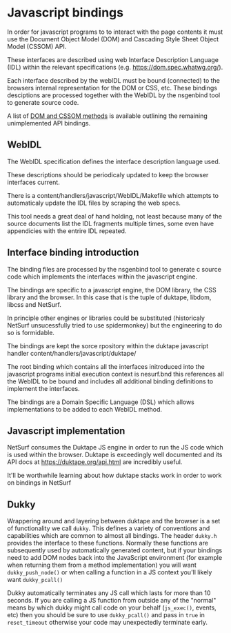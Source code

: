 Javascript bindings
===================

In order for javascript programs to to interact with the page contents
it must use the Document Object Model (DOM) and Cascading Style Sheet
Object Model (CSSOM) API.

These interfaces are described using web Interface Description
Language (IDL) within the relevant specifications
(e.g. https://dom.spec.whatwg.org/).

Each interface described by the webIDL must be bound (connected) to
the browsers internal representation for the DOM or CSS, etc. These
bindings desciptions are processed together with the WebIDL by the
nsgenbind tool to generate source code.

A list of [DOM and CSSOM methods](unimplemented.html) is available
outlining the remaining unimplemented API bindings.

WebIDL
------

The WebIDL specification defines the interface description language used.

These descriptions should be periodicaly updated to keep the browser
interfaces current.

There is a content/handlers/javascript/WebIDL/Makefile which attempts
to automaticaly update the IDL files by scraping the web specs.

This tool needs a great deal of hand holding, not least because many of the
source documents list the IDL fragments multiple times, some even have
appendicies with the entrire IDL repeated.

Interface binding introduction
------------------------------

The binding files are processed by the nsgenbind tool to generate c
source code which implements the interfaces within the javascript
engine.

The bindings are specific to a javascript engine, the DOM library, the
CSS library and the browser. In this case that is the tuple of
duktape, libdom, libcss and NetSurf.

In principle other engines or libraries could be substituted
(historicaly NetSurf unsucessfully tried to use spidermonkey) but the
engineering to do so is formidable.

The bindings are kept the sorce rpository within the duktape
javascript handler content/handlers/javascript/duktape/

The root binding which contains all the interfaces initroduced into
the javascript programs initial execution context is nesurf.bnd this
references all the WebIDL to be bound and includes all additional
binding definitions to implement the interfaces.

The bindings are a Domain Specific Language (DSL) which allows
implementations to be added to each WebIDL method.

Javascript implementation
-------------------------

NetSurf consumes the Duktape JS engine in order to run the JS code which
is used within the browser.  Duktape is exceedingly well documented and
its API docs at https://duktape.org/api.html are incredibly useful.

It'll be worthwhile learning about how duktape stacks work in order to
work on bindings in NetSurf

Dukky
-----

Wrappering around and layering between duktape and the browser is a set of
functionality we call `dukky`.  This defines a variety of conventions and
capabilities which are common to almost all bindings.  The header `dukky.h`
provides the interface to these functions.  Normally these functions are
subsequently used by automatically generated content, but if your bindings
need to add DOM nodes back into the JavaScript environment (for example when
returning them from a method implementation) you will want `dukky_push_node()`
or when calling a function in a JS context you'll likely want `dukky_pcall()`

Dukky automatically terminates any JS call which lasts for more than 10
seconds.  If you are calling a JS function from outside any of the "normal"
means by which dukky might call code on your behalf (`js_exec()`, events, etc)
then you should be sure to use `dukky_pcall()` and pass in `true` in
`reset_timeout` otherwise your code may unexpectedly terminate early.
